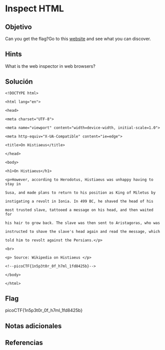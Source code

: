 # Inspect HTML

## Objetivo

Can you get the flag?Go to this [website](http://saturn.picoctf.net:49699/) and see what you can discover.

## Hints

What is the web inspector in web browsers?

## Solución

```
<!DOCTYPE html>

<html lang="en">

<head>

<meta charset="UTF-8">

<meta name="viewport" content="width=device-width, initial-scale=1.0">

<meta http-equiv="X-UA-Compatible" content="ie=edge">

<title>On Histiaeus</title>

</head>

<body>

<h1>On Histiaeus</h1>

<p>However, according to Herodotus, Histiaeus was unhappy having to stay in

Susa, and made plans to return to his position as King of Miletus by

instigating a revolt in Ionia. In 499 BC, he shaved the head of his

most trusted slave, tattooed a message on his head, and then waited for

his hair to grow back. The slave was then sent to Aristagoras, who was

instructed to shave the slave's head again and read the message, which

told him to revolt against the Persians.</p>

<br>

<p> Source: Wikipedia on Histiaeus </p>

<!--picoCTF{1n5p3t0r_0f_h7ml_1fd8425b}-->

</body>

</html>
```

## Flag

picoCTF{1n5p3t0r_0f_h7ml_1fd8425b}

## Notas adicionales

## Referencias
